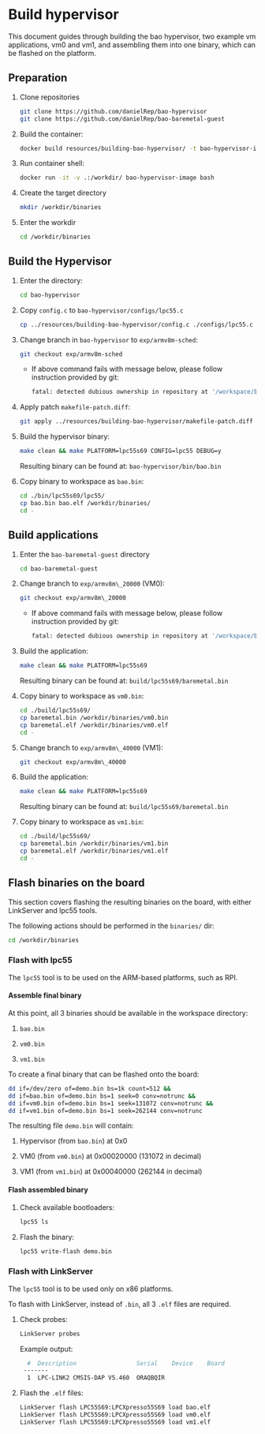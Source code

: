 # Build hypervisor

This document guides through building the bao hypervisor, two example vm
applications, vm0 and vm1, and assembling them into one binary, which can be
flashed on the platform.

## Preparation

1. Clone repositories

    ```bash
    git clone https://github.com/danielRep/bao-hypervisor
    git clone https://github.com/danielRep/bao-baremetal-guest
    ```

2. Build the container:

    ```bash
    docker build resources/building-bao-hypervisor/ -t bao-hypervisor-image
    ```

3. Run container shell:

    ```bash
    docker run -it -v .:/workdir/ bao-hypervisor-image bash
    ```

4. Create the target directory

    ```bash
    mkdir /workdir/binaries
    ```

5. Enter the workdir

    ```bash
    cd /workdir/binaries
    ```

## Build the Hypervisor

1. Enter the directory:

    ```bash
    cd bao-hypervisor
    ```

2. Copy `config.c` to `bao-hypervisor/configs/lpc55.c`

    ```bash
    cp ../resources/building-bao-hypervisor/config.c ./configs/lpc55.c
    ```

3. Change branch in `bao-hypervisor` to `exp/armv8m-sched`:

    ```bash
    git checkout exp/armv8m-sched
    ```

    * If above command fails with message below, please follow instruction
      provided by git:

      ```bash
      fatal: detected dubious ownership in repository at '/workspace/bao-hypervisor'
      ```

4. Apply patch `makefile-patch.diff`:

    ```bash
    git apply ../resources/building-bao-hypervisor/makefile-patch.diff
    ```

5. Build the hypervisor binary:

    ```bash
    make clean && make PLATFORM=lpc55s69 CONFIG=lpc55 DEBUG=y
    ```

    Resulting binary can be found at: `bao-hypervisor/bin/bao.bin`

6. Copy binary to workspace as `bao.bin`:

    ```bash
    cd ./bin/lpc55s69/lpc55/
    cp bao.bin bao.elf /workdir/binaries/
    cd -
    ```

## Build applications

1. Enter the `bao-baremetal-guest` directory

    ```bash
    cd bao-baremetal-guest
    ```

2. Change branch to `exp/armv8m\_20000` (VM0):

    ```bash
    git checkout exp/armv8m\_20000
    ```

    * If above command fails with message below, please follow instruction
      provided by git:

      ```bash
      fatal: detected dubious ownership in repository at '/workspace/bao-baremetal-guest'
      ```

3. Build the application:

    ```bash
    make clean && make PLATFORM=lpc55s69
    ```

    Resulting binary can be found at: `build/lpc55s69/baremetal.bin`

4. Copy binary to workspace as `vm0.bin`:

    ```bash
    cd ./build/lpc55s69/
    cp baremetal.bin /workdir/binaries/vm0.bin
    cp baremetal.elf /workdir/binaries/vm0.elf
    cd -
    ```

5. Change branch to `exp/armv8m\_40000` (VM1):

    ```bash
    git checkout exp/armv8m\_40000
    ```

6. Build the application:

    ```bash
    make clean && make PLATFORM=lpc55s69
    ```

    Resulting binary can be found at: `build/lpc55s69/baremetal.bin`

7. Copy binary to workspace as `vm1.bin`:

    ```bash
    cd ./build/lpc55s69/
    cp baremetal.bin /workdir/binaries/vm1.bin
    cp baremetal.elf /workdir/binaries/vm1.elf
    cd -
    ```

## Flash binaries on the board

This section covers flashing the resulting binaries on the board, with either
LinkServer and lpc55 tools.

The following actions should be performed in the `binaries/` dir:

```bash
cd /workdir/binaries
```

### Flash with lpc55

The `lpc55` tool is to be used on the ARM-based platforms, such as RPI.

#### Assemble final binary

At this point, all 3 binaries should be available in the workspace directory:

1. `bao.bin`

2. `vm0.bin`

3. `vm1.bin`

To create a final binary that can be flashed onto the board:

```bash
dd if=/dev/zero of=demo.bin bs=1k count=512 &&
dd if=bao.bin of=demo.bin bs=1 seek=0 conv=notrunc &&
dd if=vm0.bin of=demo.bin bs=1 seek=131072 conv=notrunc &&
dd if=vm1.bin of=demo.bin bs=1 seek=262144 conv=notrunc
```

The resulting file `demo.bin` will contain:

1. Hypervisor (from `bao.bin`) at 0x0

2. VM0 (from `vm0.bin`) at 0x00020000 (131072 in decimal)

3. VM1 (from `vm1.bin`) at 0x00040000 (262144 in decimal)

#### Flash assembled binary

1. Check available bootloaders:

    ```bash
    lpc55 ls
    ```

2. Flash the binary:

    ```bash
    lpc55 write-flash demo.bin
    ```

### Flash with LinkServer

The `lpc55` tool is to be used only on x86 platforms.

To flash with LinkServer, instead of `.bin`, all 3 `.elf` files are required.

1. Check probes:

    ```bash
    LinkServer probes
    ```

    Example output:

    ```bash
      #  Description                 Serial    Device    Board
     -------
      1  LPC-LINK2 CMSIS-DAP V5.460  ORAQBQIR
    ```

2. Flash the `.elf` files:

    ```bash
    LinkServer flash LPC55S69:LPCXpresso55S69 load bao.elf
    LinkServer flash LPC55S69:LPCXpresso55S69 load vm0.elf
    LinkServer flash LPC55S69:LPCXpresso55S69 load vm1.elf
    ```
